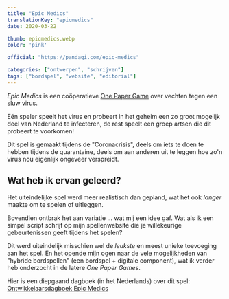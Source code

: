 ```yaml
---
title: "Epic Medics"
translationKey: "epicmedics"
date: 2020-03-22

thumb: epicmedics.webp
color: 'pink'

official: "https://pandaqi.com/epic-medics"

categories: ["ontwerpen", "schrijven"]
tags: ["bordspel", "website", "editorial"]
---
```


_Epic Medics_ is een coöperatieve [One Paper Game](/nl/ontwerpen/bordspel/one-paper-games) over vechten tegen een sluw virus.

Eén speler speelt het virus en probeert in het geheim een zo groot mogelijk deel van Nederland te infecteren, de rest speelt een groep artsen die dit probeert te voorkomen!

Dit spel is gemaakt tijdens de "Coronacrisis", deels om iets te doen te hebben tijdens de quarantaine, deels om aan anderen uit te leggen hoe zo'n virus nou eigenlijk ongeveer verspreidt.

## Wat heb ik ervan geleerd?
Het uiteindelijke spel werd meer realistisch dan gepland, wat het ook _langer_ maakte om te spelen of uitleggen.

Bovendien ontbrak het aan variatie ... wat mij een idee gaf. Wat als ik een simpel script schrijf op mijn spellenwebsite die je willekeurige gebeurtenissen geeft tijdens het spelen?

Dit werd uiteindelijk misschien wel de _leukste_ en meest unieke toevoeging aan het spel. En het opende mijn ogen naar de vele mogelijkheden van "hybride bordspellen" (een bordspel + digitale component), wat ik verder heb onderzocht in de latere _One Paper Games_.

Hier is een diepgaand dagboek (in het Nederlands) over dit spel: [Ontwikkelaarsdagboek Epic Medics](https://nietdathetuitmaakt.nl/bordspellen/epic-medics/ontwikkelingsproces-epic-medics/)